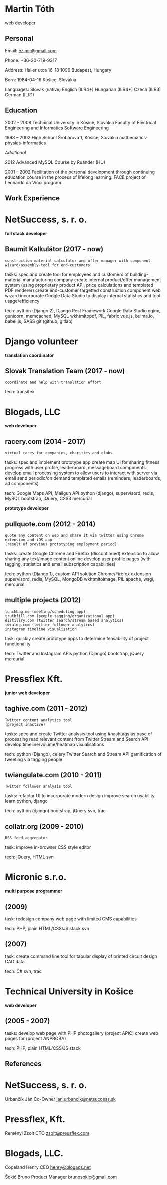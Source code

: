 
Martin Tóth
===========
web developer


Personal
--------

Email:
    ezimir@gmail.com

Phone:
    +36-30-719-9317

Address:
    Haller utca 16-18
    1096 Budapest, Hungary

Born:
    1984-04-16
    Košice, Slovakia

Languages:
    Slovak (native)
    English (ILR4+)
    Hungarian (ILR4+)
    Czech (ILR3)
    German (ILR1)


Education
---------

2002 - 2008
    Technical University in Košice, Slovakia
    Faculty of Electrical Engineering and Informatics
    Software Engineering

1998 – 2002
    High School Šrobárova 1, Košice, Slovakia
    mathematics-physics-informatics

*Additional*

2012
    Advanced MySQL Course
    by Ruander (HU)


2001 – 2002
    Facilitation of the personal development through continuing
    education course in the process of lifelong learning.
    FACE project of Leonardo da Vinci program.



Work Experience
---------------

# NetSuccess, s. r. o.
**full stack developer**

## Baumit Kalkulátor (2017 - now)
    construction material calculator and offer manager with component wizard/assembly-tool for end-customers

tasks:
    spec and create tool for employees and customers of building-material manufacturing company
    create internal product/offer management system (using proprietary product API, price calculations and templated PDF renderer)
    create end-customer targetted construction component web wizard
    incorporate Google Data Studio to display internal statistics and tool usage/efficiency

tech:
    python (Django 2), Django Rest Framework
    Google Data Studio
    nginx, gunicorn, memcached, MySQL
    wkhtmltopdf, PIL, fabric
    vue.js, bulma.io, babel.js, SASS
    git (github, gitlab)


# Django volunteer
**translation coordinator**

## Slovak Translation Team (2017 - now)
    coordinate and help with translation effort

tech:
    transifex


# Blogads, LLC
**web developer**


## racery.com (2014 - 2017)
    virtual races for companies, charities and clubs

tasks:
    spec and implement prototype app
    create map UI for sharing fitness progress with user profile, leaderboard, messageboard components
    develop email processing system to allow users to interact with server via email
    send periodic/on demand templated emails (reminders, leaderboards, ad components)

tech:
    Google Maps API, Mailgun API
    python (django), supervisord, redis, MySQL
    bootstrap, jQuery, CSS3
    mercurial


**prototype developer**

## pullquote.com (2012 - 2014)
    quote any content on web and share it via twitter using Chrome extension and iOS app
    (result of previous prototyping employment period)

tasks:
    create Google Chrome and Firefox (discontinued) extension to allow sharing any text/image content online
    develop user profile pages (with tagging, statistics and email subscription capabilities)

tech:
    python (Django 1), custom API solution
    Chrome/Firefox extension
    supervisord, redis, MySQL, MongoDB
    wkhtmltoimage, PIL
    apache, wsgi, mercurial


## multiple projects (2012)
    lunchbag.me (meeting/scheduling app)
    truthfill.com (people-tagging/organizational app)
    distillry.com (twitter search/stream based analytics)
    twialog.com (twitter follower analytics)
    instagram timeline visualisation

task:
    quickly create prototype apps to determine feasability of project functionality

tech:
    Twitter and Instagram APIs
    python (Django)
    bootstrap, jQuery
    mercurial


# Pressflex Kft.
**junior web developer**


## taghive.com (2011 - 2012)
    Twitter content analytics tool
    (project inactive)

tasks:
    spec and create Twitter analysis tool using #hashtags as base of processing
    read relevant content from Twitter Stream and Search API
    develop timeline/volume/heatmap visualisations

tech:
    python (Django), celery
    Twitter Search and Stream API
    gamification of tweeting via tagging people


## twiangulate.com (2010 - 2011)
    Twitter follower analysis tool

tasks:
    refactor UI to incorporate modern design
    improve search usability
    learn python, django

tech:
    python (django)
    bootstrap, jQuery
    svn, trac


## collatr.org (2009 - 2010)
    RSS feed aggregator

task:
    improve in-browser CSS style editor

tech:
    jQuery, HTML
    svn



# Micronic s.r.o.
**multi purpose programmer**


## (2009)

task:
    redesign company web page with limited CMS capabilities

tech:
    PHP, plain HTML/CSS/JS stack
    svn


## (2007)

task:
    create command line tool for tabular display of printed circuit design CAD data

tech:
    C#
    svn, trac


# Technical University in Košice
**web developer**

## (2005 - 2007)

tasks:
    develop web page with PHP photogallery (project APIC)
    create web pages for (project ANPROBA)

tech:
    PHP, plain HTML/CSS/JS stack



References
----------

# NetSuccess, s. r. o.

Urbančík Ján
    Co-Owner
    jan.urbancik@netsuccess.sk

# Pressflex, Kft.

Reményi Zsolt
    CTO
    zsolt@pressflex.com


# Blogads, LLC.

Copeland Henry
    CEO
    henry@blogads.net

Šokić Bruno
    Product Manager
    brunosokic@gmail.com

